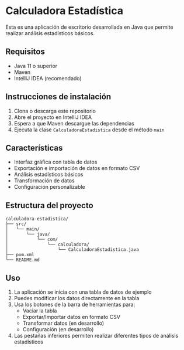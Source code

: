 # Calculadora Estadística

Esta es una aplicación de escritorio desarrollada en Java que permite realizar análisis estadísticos básicos.

## Requisitos

- Java 11 o superior
- Maven
- IntelliJ IDEA (recomendado)

## Instrucciones de instalación

1. Clona o descarga este repositorio
2. Abre el proyecto en IntelliJ IDEA
3. Espera a que Maven descargue las dependencias
4. Ejecuta la clase `CalculadoraEstadistica` desde el método `main`

## Características

- Interfaz gráfica con tabla de datos
- Exportación e importación de datos en formato CSV
- Análisis estadísticos básicos
- Transformación de datos
- Configuración personalizable

## Estructura del proyecto

```
calculadora-estadistica/
├── src/
│   └── main/
│       └── java/
│           └── com/
│               └── calculadora/
│                   └── CalculadoraEstadistica.java
├── pom.xml
└── README.md
```

## Uso

1. La aplicación se inicia con una tabla de datos de ejemplo
2. Puedes modificar los datos directamente en la tabla
3. Usa los botones de la barra de herramientas para:
   - Vaciar la tabla
   - Exportar/Importar datos en formato CSV
   - Transformar datos (en desarrollo)
   - Configuración (en desarrollo)
4. Las pestañas inferiores permiten realizar diferentes tipos de análisis estadísticos 